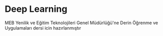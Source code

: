 # Deep Learning
MEB Yenilik ve Eğitim Teknolojileri Genel Müdürlüğü'ne Derin Öğrenme ve Uygulamaları dersi icin hazırlanmıştır 
